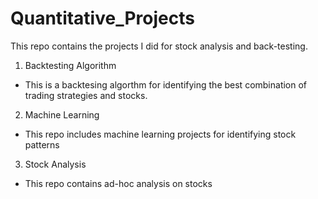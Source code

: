# Quantitative_Projects

This repo contains the projects I did for stock analysis and back-testing.

1. Backtesting Algorithm
- This is a backtesing algorthm for identifying the best combination of trading strategies and stocks.

2.  Machine Learning
- This repo includes machine learning projects for identifying stock patterns

3. Stock Analysis
- This repo contains ad-hoc analysis on stocks
